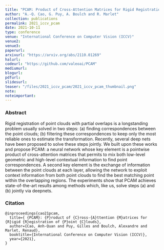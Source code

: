 ```yaml
---
title: "PCAM: Product of Cross-Attention Matrices for Rigid Registration of Point Clouds"
author: "A.-Q. Cao, G. Puy, A. Boulch and R. Marlet"
collection: publications
permalink: 2021_iccv_pcam
date: 2021-10-11
type: conference
venue: "International Conference on Computer Vision (ICCV)"
venue2: 
venue3:
paperurl:
arxivurl: "https://arxiv.org/abs/2110.01269"
halurl: 
codeurl: "https://github.com/valeoai/PCAM"
mediumurl: 
blogurl: 
pdfurl: 
slidesurl: 
teaser: "/files/2021_iccv_pcam/2021_iccv_pcam_thumbnail.png"
note:
noteimportant: 
---
```


### Abstract

Rigid registration of point clouds with partial overlaps is a longstanding problem usually solved in two steps: (a) finding correspondences between the point clouds; (b) filtering these correspondences to keep only the most reliable ones to estimate the transformation. Recently, several deep nets have been proposed to solve these steps jointly. We built upon these works and propose PCAM: a neural network whose key element is a pointwise product of cross-attention matrices that permits to mix both low-level geometric and high-level contextual information to find point correspondences. A second key element is the exchange of information between the point clouds at each layer, allowing the network to exploit context information from both point clouds to find the best matching point within the overlapping regions. The experiments show that PCAM achieves state-of-the-art results among methods which, like us, solve steps (a) and (b) jointly via deepnets.


### Citation

```
@inproceedings{cao21pcam,
  title={ {PCAM}: {P}roduct of {C}ross-{A}ttention {M}atrices for {R}igid {R}egistration of {P}oint {C}louds},
  author={Cao, Anh-Quan and Puy, Gilles and Boulch, Alexandre and Marlet, Renaud},
  booktitle={International Conference on Computer Vision (ICCV)},
  year={2021},
}
```